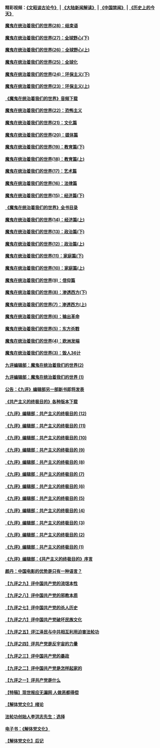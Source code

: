 #### 精彩视频：[《文昭谈古论今》](https://github.com/gfw-breaker/wenzhao/blob/master/README.md?t=01201530) | [《大陆新闻解读》](https://github.com/gfw-breaker/ntdtv-comedy/blob/master/README.md?t=01201530) | [《中国禁闻》](https://github.com/gfw-breaker/ntdtv-news/blob/master/README.md?t=01201530) | [《历史上的今天》](https://github.com/gfw-breaker/today-in-history/blob/master/README.md?t=01201530) 

#### [魔鬼在统治着我们的世界(28)：结束语](../pages/nsc422/n10936246.md?t=01201530) 

#### [魔鬼在统治着我们的世界(27)：全球野心(下)](../pages/nsc422/n10928319.md?t=01201530) 

#### [魔鬼在统治着我们的世界(26)：全球野心(上)](../pages/nsc422/n10900318.md?t=01201530) 

#### [魔鬼在统治着我们的世界(25)：全球化](../pages/nsc422/n10788205.md?t=01201530) 

#### [魔鬼在统治着我们的世界(24)：环保主义(下)](../pages/nsc422/n10695307.md?t=01201530) 

#### [魔鬼在统治着我们的世界(23)：环保主义(上)](../pages/nsc422/n10688613.md?t=01201530) 

#### [《魔鬼在统治着我们的世界》音频下载](../pages/nsc422/n10635553.md?t=01201530) 

#### [魔鬼在统治着我们的世界(22)：恐怖主义](../pages/nsc422/n10614727.md?t=01201530) 

#### [魔鬼在统治着我们的世界(21)：文化篇](../pages/nsc422/n10597706.md?t=01201530) 

#### [魔鬼在统治着我们的世界(20)：媒体篇](../pages/nsc422/n10586579.md?t=01201530) 

#### [魔鬼在统治着我们的世界(19)：教育篇(下)](../pages/nsc422/n10564808.md?t=01201530) 

#### [魔鬼在统治着我们的世界(18)：教育篇(上)](../pages/nsc422/n10526970.md?t=01201530) 

#### [魔鬼在统治着我们的世界(17)：艺术篇](../pages/nsc422/n10499093.md?t=01201530) 

#### [魔鬼在统治着我们的世界(16)：法律篇](../pages/nsc422/n10485969.md?t=01201530) 

#### [魔鬼在统治着我们的世界(15)：经济篇(下)](../pages/nsc422/n10469975.md?t=01201530) 

#### [《魔鬼在统治着我们的世界》全书目录](../pages/nsc422/n10464261.md?t=01201530) 

#### [魔鬼在统治着我们的世界(14)：经济篇(上)](../pages/nsc422/n10457370.md?t=01201530) 

#### [魔鬼在统治着我们的世界(13)：政治篇(下)](../pages/nsc422/n10448270.md?t=01201530) 

#### [魔鬼在统治着我们的世界(12)：政治篇(上)](../pages/nsc422/n10444576.md?t=01201530) 

#### [魔鬼在统治着我们的世界(11)：家庭篇(下)](../pages/nsc422/n10440961.md?t=01201530) 

#### [魔鬼在统治着我们的世界(10)：家庭篇(上)](../pages/nsc422/n10435448.md?t=01201530) 

#### [魔鬼在统治着我们的世界(9)：信仰篇](../pages/nsc422/n10432159.md?t=01201530) 

#### [魔鬼在统治着我们的世界(8)：渗透西方(下)](../pages/nsc422/n10429603.md?t=01201530) 

#### [魔鬼在统治着我们的世界(7)：渗透西方(上)](../pages/nsc422/n10426013.md?t=01201530) 

#### [魔鬼在统治着我们的世界(6)：输出革命](../pages/nsc422/n10421536.md?t=01201530) 

#### [魔鬼在统治着我们的世界(5)：东方杀戮](../pages/nsc422/n10417707.md?t=01201530) 

#### [魔鬼在统治着我们的世界(4)：欧洲发端](../pages/nsc422/n10414890.md?t=01201530) 

#### [魔鬼在统治着我们的世界(3)：毁人36计](../pages/nsc422/n10411583.md?t=01201530) 

#### [九评编辑部：魔鬼在统治着我们的世界(2)](../pages/nsc422/n10410036.md?t=01201530) 

#### [九评编辑部：魔鬼在统治着我们的世界 (1)](../pages/nsc422/n10406825.md?t=01201530) 

#### [公告：《九评》编辑部另一部新书即将发表](../pages/nsc422/n10405104.md?t=01201530) 

#### [《共产主义的终极目的》各种版本下载](../pages/nsc422/n10022138.md?t=01201530) 

#### [《九评》编辑部：共产主义的终极目的 (12)](../pages/nsc422/n9933272.md?t=01201530) 

#### [《九评》编辑部：共产主义的终极目的 (11)](../pages/nsc422/n9924973.md?t=01201530) 

#### [《九评》编辑部：共产主义的终极目的 (10)](../pages/nsc422/n9920883.md?t=01201530) 

#### [《九评》编辑部：共产主义的终极目的 (9)](../pages/nsc422/n9916363.md?t=01201530) 

#### [《九评》编辑部：共产主义的终极目的 (8)](../pages/nsc422/n9912488.md?t=01201530) 

#### [《九评》编辑部：共产主义的终极目的 (7)](../pages/nsc422/n9901176.md?t=01201530) 

#### [《九评》编辑部：共产主义的终极目的 (6)](../pages/nsc422/n9899359.md?t=01201530) 

#### [《九评》编辑部：共产主义的终极目的 (5)](../pages/nsc422/n9893174.md?t=01201530) 

#### [《九评》编辑部：共产主义的终极目的 (4)](../pages/nsc422/n9891246.md?t=01201530) 

#### [《九评》编辑部：共产主义的终极目的 (3)](../pages/nsc422/n9879879.md?t=01201530) 

#### [《九评》编辑部：共产主义的终极目的 (2)](../pages/nsc422/n9876205.md?t=01201530) 

#### [《九评》编辑部：共产主义的终极目的 (1)](../pages/nsc422/n9865857.md?t=01201530) 

#### [《九评》编辑部：《共产主义的终极目的》序言](../pages/nsc422/n9862666.md?t=01201530) 

#### [颜丹：中国电影的优势是只有一种语言？](../pages/nsc422/n9583062.md?t=01201530) 

#### [【九评之九】评中国共产党的流氓本性](../pages/nsc422/n737542.md?t=01201530) 

#### [【九评之八】评中国共产党的邪教本质](../pages/nsc422/n735942.md?t=01201530) 

#### [【九评之七】评中国共产党的杀人历史](../pages/nsc422/n733806.md?t=01201530) 

#### [【九评之六】评中国共产党破坏民族文化](../pages/nsc422/n731667.md?t=01201530) 

#### [【九评之五】评江泽民与中共相互利用迫害法轮功](../pages/nsc422/n730058.md?t=01201530) 

#### [【九评之四】评共产党是反宇宙的力量](../pages/nsc422/n727814.md?t=01201530) 

#### [【九评之三】评中国共产党的暴政](../pages/nsc422/n725597.md?t=01201530) 

#### [【九评之二】评中国共产党是怎样起家的](../pages/nsc422/n723946.md?t=01201530) 

#### [【九评之一】评共产党是什么](../pages/nsc422/n722529.md?t=01201530) 

#### [【特稿】现世报应无漏网 人做恶都得偿](../pages/nsc422/n4215167.md?t=01201530) 

#### [【解体党文化】绪论](../pages/nsc422/n1449356.md?t=01201530) 

#### [法轮功创始人李洪志先生：选择](../pages/nsc422/n3580738.md?t=01201530) 

#### [电子书：《解体党文化》](../pages/nsc422/n1573484.md?t=01201530) 

#### [【解体党文化】后记](../pages/nsc422/n1531999.md?t=01201530) 

